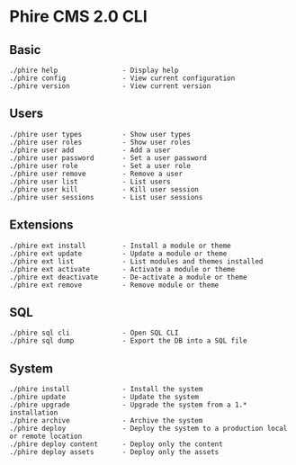 Phire CMS 2.0 CLI
=================

Basic
-----

    ./phire help                - Display help
    ./phire config              - View current configuration
    ./phire version             - View current version

Users
-----

    ./phire user types          - Show user types
    ./phire user roles          - Show user roles
    ./phire user add            - Add a user
    ./phire user password       - Set a user password
    ./phire user role           - Set a user role
    ./phire user remove         - Remove a user
    ./phire user list           - List users
    ./phire user kill           - Kill user session
    ./phire user sessions       - List user sessions

Extensions
----------

    ./phire ext install         - Install a module or theme
    ./phire ext update          - Update a module or theme
    ./phire ext list            - List modules and themes installed
    ./phire ext activate        - Activate a module or theme
    ./phire ext deactivate      - De-activate a module or theme
    ./phire ext remove          - Remove module or theme

SQL
---

    ./phire sql cli             - Open SQL CLI
    ./phire sql dump            - Export the DB into a SQL file

System
------

    ./phire install             - Install the system
    ./phire update              - Update the system
    ./phire upgrade             - Upgrade the system from a 1.* installation
    ./phire archive             - Archive the system
    ./phire deploy              - Deploy the system to a production local or remote location
    ./phire deploy content      - Deploy only the content
    ./phire deploy assets       - Deploy only the assets
